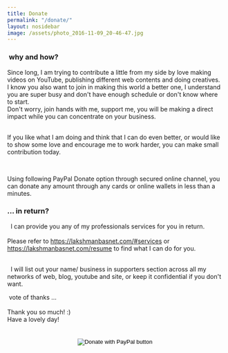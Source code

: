 ```yaml
---
title: Donate
permalink: "/donate/"
layout: nosidebar
image: /assets/photo_2016-11-09_20-46-47.jpg
---
```


<div class="row">
  <div class="col-md-6">
    <div class="panel panel-default">
       <div class="panel-heading">
         <h3 class="panel-title"><i class="fa fa-question" aria-hidden="true"></i>
&nbsp;why and how?</h3>
       </div>
  <div class="panel-body">
    Since long, I am trying to contribute a little from my side by love making videos on YouTube, publishing different web contents and doing creatives. 
    <br>
    I know you also want to join in making this world a better one, I understand you are super busy and don't have enough schedule or don't know where to start. <br>
    Don't worry, join hands with me, support me, you will be making a direct impact while you can concentrate on your business. <br><br>

<i class="fa fa-hand-o-right" aria-hidden="true"></i>
 If you like what I am doing and think that I can do even better, or would like to show some love and encourage me to work harder, you can make small contribution today.<br>

<br>

<i class="fa fa-hand-o-right" aria-hidden="true"></i>
 Using following PayPal Donate option through secured online channel, you can donate any amount through any cards or online wallets in less than a minutes.
  </div>
</div>
</div>

<div class="col-md-6">
    <div class="panel panel-default">
       <div class="panel-heading">
         <h3 class="panel-title"><i class="fa fa-retweet" aria-hidden="true"></i>
 ... in return?</h3>
       </div>
      
  <div class="panel-body">
 <i class="fa fa-check" aria-hidden="true"></i>&nbsp; I can provide you any of my professionals services for you in return.<br><br> Please refer to <a href="https://lakshmanbasnet.com/#services">https://lakshmanbasnet.com/#services</a> or <a href="https://lakshmanbasnet.com/resume">https://lakshmanbasnet.com/resume</a> to find what I can do for you.<br><br>

<i class="fa fa-check" aria-hidden="true"></i>&nbsp; I will list out your name/ business in supporters section across all my networks of web, blog, youtube and site, or keep it confidential if you don't want.<br>

<i class="fa fa-heart-o" aria-hidden="true"></i>&nbsp;vote of thanks ... <i class="fa fa-heart-o" aria-hidden="true"></i>
    <br><br>
    Thank you so much! :)<br>
Have a lovely day! 
    </div>
    </div>
    </div>
    </div>
    

<div class="jumotron" style="text-align:center;margin:34px;">
<form action="https://www.paypal.com/cgi-bin/webscr" method="post" target="_top">
<input type="hidden" name="cmd" value="_donations" />
<input type="hidden" name="business" value="S3LWXHKVEUTLW" />
<input type="hidden" name="currency_code" value="USD" />
<input type="image" src="https://www.paypalobjects.com/en_AU/i/btn/btn_donateCC_LG.gif" border="0" name="submit" title="PayPal - The safer, easier way to pay online!" alt="Donate with PayPal button" />
<img alt="" border="0" src="https://www.paypal.com/en_AU/i/scr/pixel.gif" width="1" height="1" />
</form>
                                                                                              </div>






